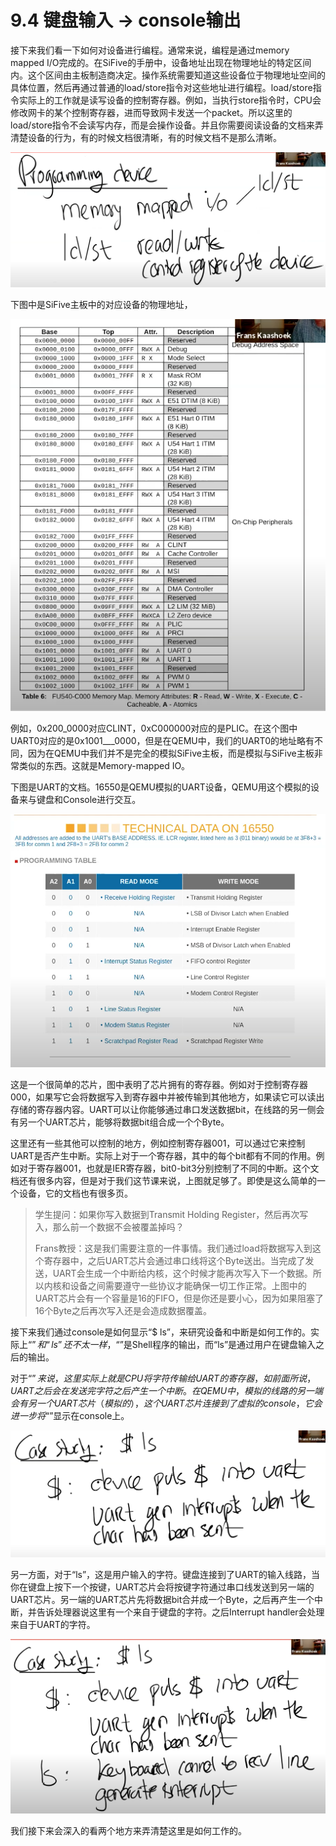 # 9.4 键盘输入 -&gt; console输出

接下来我们看一下如何对设备进行编程。通常来说，编程是通过memory mapped I/O完成的。在SiFive的手册中，设备地址出现在物理地址的特定区间内。这个区间由主板制造商决定。操作系统需要知道这些设备位于物理地址空间的具体位置，然后再通过普通的load/store指令对这些地址进行编程。load/store指令实际上的工作就是读写设备的控制寄存器。例如，当执行store指令时，CPU会修改网卡的某个控制寄存器，进而导致网卡发送一个packet。所以这里的load/store指令不会读写内存，而是会操作设备。并且你需要阅读设备的文档来弄清楚设备的行为，有的时候文档很清晰，有的时候文档不是那么清晰。

![](../.gitbook/assets/image%20%28371%29.png)

下图中是SiFive主板中的对应设备的物理地址，

![](../.gitbook/assets/image%20%28367%29.png)

例如，0x200\_0000对应CLINT，0xC000000对应的是PLIC。在这个图中UART0对应的是0x1001_\__0000，但是在QEMU中，我们的UART0的地址略有不同，因为在QEMU中我们并不是完全的模拟SiFive主板，而是模拟与SiFive主板非常类似的东西。这就是Memory-mapped IO。

下图是UART的文档。16550是QEMU模拟的UART设备，QEMU用这个模拟的设备来与键盘和Console进行交互。

![](../.gitbook/assets/image%20%28388%29.png)

这是一个很简单的芯片，图中表明了芯片拥有的寄存器。例如对于控制寄存器000，如果写它会将数据写入到寄存器中并被传输到其他地方，如果读它可以读出存储的寄存器内容。UART可以让你能够通过串口发送数据bit，在线路的另一侧会有另一个UART芯片，能够将数据bit组合成一个个Byte。

这里还有一些其他可以控制的地方，例如控制寄存器001，可以通过它来控制UART是否产生中断。实际上对于一个寄存器，其中的每个bit都有不同的作用。例如对于寄存器001，也就是IER寄存器，bit0-bit3分别控制了不同的中断。这个文档还有很多内容，但是对于我们这节课来说，上图就足够了。即使是这么简单的一个设备，它的文档也有很多页。

> 学生提问：如果你写入数据到Transmit Holding Register，然后再次写入，那么前一个数据不会被覆盖掉吗？
>
> Frans教授：这是我们需要注意的一件事情。我们通过load将数据写入到这个寄存器中，之后UART芯片会通过串口线将这个Byte送出。当完成了发送，UART会生成一个中断给内核，这个时候才能再次写入下一个数据。所以内核和设备之间需要遵守一些协议才能确保一切工作正常。上图中的UART芯片会有一个容量是16的FIFO，但是你还是要小心，因为如果阻塞了16个Byte之后再次写入还是会造成数据覆盖。

接下来我们通过console是如何显示“$ ls”，来研究设备和中断是如何工作的。实际上“$”和“ls”还不太一样，“$”是Shell程序的输出，而“ls”是通过用户在键盘输入之后的输出。

对于“$”来说，这里实际上就是CPU将字符传输给UART的寄存器，如前面所说，UART之后会在发送完字符之后产生一个中断。在QEMU中，模拟的线路的另一端会有另一个UART芯片（模拟的），这个UART芯片连接到了虚拟的console，它会进一步将“$”显示在console上。

![](../.gitbook/assets/image%20%28369%29.png)

另一方面，对于“ls”，这是用户输入的字符。键盘连接到了UART的输入线路，当你在键盘上按下一个按键，UART芯片会将按键字符通过串口线发送到另一端的UART芯片。另一端的UART芯片先将数据bit合并成一个Byte，之后再产生一个中断，并告诉处理器说这里有一个来自于键盘的字符。之后Interrupt handler会处理来自于UART的字符。

![](../.gitbook/assets/image%20%28378%29.png)

我们接下来会深入的看两个地方来弄清楚这里是如何工作的。

